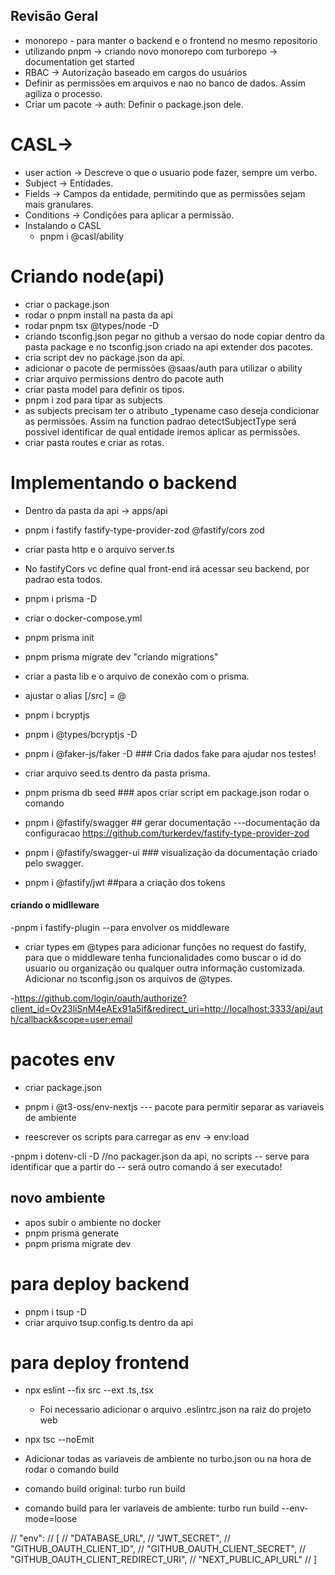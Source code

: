 ## Revisão Geral

- monorepo - para manter o backend e o frontend no mesmo repositorio
- utilizando pnpm -> criando novo monorepo com turborepo -> documentation get started
- RBAC -> Autorização baseado em cargos do usuários
- Definir as permissões em arquivos e nao no banco de dados. Assim agiliza o processo.
- Criar um pacote -> auth: Definir o package.json dele.

# CASL->

- user action -> Descreve o que o usuario pode fazer, sempre um verbo.
- Subject -> Entidades.
- Fields -> Campos da entidade, permitindo que as permissões sejam mais granulares.
- Conditions -> Condições para aplicar a permissão.
- Instalando o CASL
  - pnpm i @casl/ability

# Criando node(api)

- criar o package.json
- rodar o pnpm install na pasta da api
- rodar pnpm tsx @types/node -D
- criando tsconfig.json pegar no github a versao do node copiar dentro da pasta package e no tsconfig.json criado na api extender dos pacotes.
- cria script dev no package.json da api.
- adicionar o pacote de permissões @saas/auth para utilizar o ability
- criar arquivo permissions dentro do pacote auth
- criar pasta model para definir os tipos.
- pnpm i zod para tipar as subjects
- as subjects precisam ter o atributo \_typename caso deseja condicionar as permissões. Assim na function padrao detectSubjectType será possivel identificar de qual entidade iremos aplicar as permissões.
- criar pasta routes e criar as rotas.

# Implementando o backend

- Dentro da pasta da api -> apps/api
- pnpm i fastify fastify-type-provider-zod @fastify/cors zod
- criar pasta http e o arquivo server.ts
- No fastifyCors vc define qual front-end irá acessar seu backend, por padrao esta todos.
- pnpm i prisma -D

- criar o docker-compose.yml

- pnpm prisma init

- pnpm prisma migrate dev "criando migrations"

- criar a pasta lib e o arquivo de conexão com o prisma.

- ajustar o alias [/src] = @

- pnpm i bcryptjs

- pnpm i @types/bcryptjs -D

- pnpm i @faker-js/faker -D ### Cria dados fake para ajudar nos testes!

- criar arquivo seed.ts dentro da pasta prisma.

- pnpm prisma db seed ### apos criar script em package.json rodar o comando

- pnpm i @fastify/swagger ## gerar documentação ---documentação da configuracao https://github.com/turkerdev/fastify-type-provider-zod

- pnpm i @fastify/swagger-ui ### visualização da documentação criado pelo swagger.

- pnpm i @fastify/jwt ##para a criação dos tokens

#### criando o midlleware

-pnpm i fastify-plugin --para envolver os middleware

- criar types em @types para adicionar funções no request do fastify, para que o middleware tenha funcionalidades como buscar o id do usuario ou organização ou qualquer outra informação customizada. Adicionar no tsconfig.json os arquivos de @types.

-https://github.com/login/oauth/authorize?client_id=Ov23liSnM4eAEx91a5if&redirect_uri=http://localhost:3333/api/auth/callback&scope=user:email

# pacotes env

- criar package.json

- pnpm i @t3-oss/env-nextjs --- pacote para permitir separar as variaveis de ambiente

- reescrever os scripts para carregar as env -> env:load

-pnpm i dotenv-cli -D //no packager.json da api, no scripts -- serve para identificar que a partir do -- será outro comando á ser executado!

## novo ambiente

- apos subir o ambiente no docker
- pnpm prisma generate
- pnpm prisma migrate dev

# para deploy backend

- pnpm i tsup -D
- criar arquivo tsup.config.ts dentro da api

# para deploy frontend

- npx eslint --fix src --ext .ts,.tsx

  - Foi necessario adicionar o arquivo .eslintrc.json na raiz do projeto web

- npx tsc --noEmit

- Adicionar todas as variaveis de ambiente no turbo.json ou na hora de rodar o comando build

- comando build original: turbo run build
- comando build para ler variaveis de ambiente: turbo run build --env-mode=loose

// "env":
// [
// "DATABASE_URL",
// "JWT_SECRET",
// "GITHUB_OAUTH_CLIENT_ID",
// "GITHUB_OAUTH_CLIENT_SECRET",
// "GITHUB_OAUTH_CLIENT_REDIRECT_URI",
// "NEXT_PUBLIC_API_URL"
// ]
